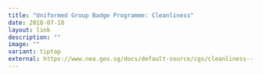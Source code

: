 ```yaml
---
title: "Uniformed Group Badge Programme: Cleanliness"
date: 2018-07-18
layout: link
description: ""
image: ""
variant: tiptap
external: https://www.nea.gov.sg/docs/default-source/cgs/cleanliness---ug-badge.pdf
---
```

